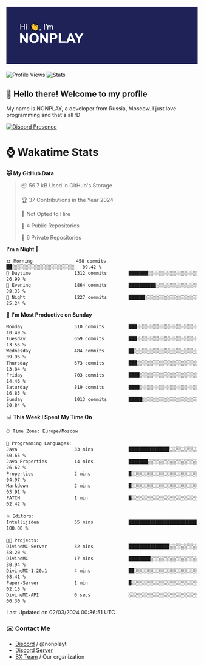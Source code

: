 ![Discord Presence](./header.png)
<br></br>
![Profile Views](https://komarev.com/ghpvc/?username=NONPLAYT&color=blue&style=for-the-badge)
![Stats](https://img.shields.io/badge/0%25-OPTIMIZED-orange?style=for-the-badge)


## :wave: Hello there! Welcome to my profile

My name is NONPLAY, a developer from Russia, Moscow. I just love programming and that's all :D

[![Discord Presence](https://lanyard.cnrad.dev/api/597087584090587177?showDisplayName=true)](https://discord.com/users/597087584090587177) 

# ⌚ Wakatime Stats

<!--START_SECTION:waka-->
**🐱 My GitHub Data** 

> 📦 56.7 kB Used in GitHub's Storage 
 > 
> 🏆 37 Contributions in the Year 2024
 > 
> 🚫 Not Opted to Hire
 > 
> 📜 4 Public Repositories 
 > 
> 🔑 6 Private Repositories 
 > 
**I'm a Night 🦉** 

```text
🌞 Morning                458 commits         ██░░░░░░░░░░░░░░░░░░░░░░░   09.42 % 
🌆 Daytime                1312 commits        ███████░░░░░░░░░░░░░░░░░░   26.99 % 
🌃 Evening                1864 commits        ██████████░░░░░░░░░░░░░░░   38.35 % 
🌙 Night                  1227 commits        ██████░░░░░░░░░░░░░░░░░░░   25.24 % 
```
📅 **I'm Most Productive on Sunday** 

```text
Monday                   510 commits         ███░░░░░░░░░░░░░░░░░░░░░░   10.49 % 
Tuesday                  659 commits         ███░░░░░░░░░░░░░░░░░░░░░░   13.56 % 
Wednesday                484 commits         ██░░░░░░░░░░░░░░░░░░░░░░░   09.96 % 
Thursday                 673 commits         ███░░░░░░░░░░░░░░░░░░░░░░   13.84 % 
Friday                   703 commits         ████░░░░░░░░░░░░░░░░░░░░░   14.46 % 
Saturday                 819 commits         ████░░░░░░░░░░░░░░░░░░░░░   16.85 % 
Sunday                   1013 commits        █████░░░░░░░░░░░░░░░░░░░░   20.84 % 
```


📊 **This Week I Spent My Time On** 

```text
🕑︎ Time Zone: Europe/Moscow

💬 Programming Languages: 
Java                     33 mins             ███████████████░░░░░░░░░░   60.65 % 
Java Properties          14 mins             ███████░░░░░░░░░░░░░░░░░░   26.62 % 
Properties               2 mins              █░░░░░░░░░░░░░░░░░░░░░░░░   04.97 % 
Markdown                 2 mins              █░░░░░░░░░░░░░░░░░░░░░░░░   03.91 % 
PATCH                    1 min               █░░░░░░░░░░░░░░░░░░░░░░░░   02.42 % 

🔥 Editors: 
Intellijidea             55 mins             █████████████████████████   100.00 % 

🐱‍💻 Projects: 
DivineMC-Server          32 mins             ███████████████░░░░░░░░░░   58.20 % 
DivineMC                 17 mins             ████████░░░░░░░░░░░░░░░░░   30.94 % 
DivineMC-1.20.1          4 mins              ██░░░░░░░░░░░░░░░░░░░░░░░   08.41 % 
Paper-Server             1 min               █░░░░░░░░░░░░░░░░░░░░░░░░   02.15 % 
DivineMC-API             0 secs              ░░░░░░░░░░░░░░░░░░░░░░░░░   00.30 % 
```


 Last Updated on 02/03/2024 00:36:51 UTC
<!--END_SECTION:waka-->

### ✉️ Contact Me

- [Discord](https://discord.com/users/597087584090587177) / @nonplayt
- [Discord Server](https://discord.gg/p7cxhw7E2M)
- [BX Team](https://github.com/BX-Team) / Our organization
